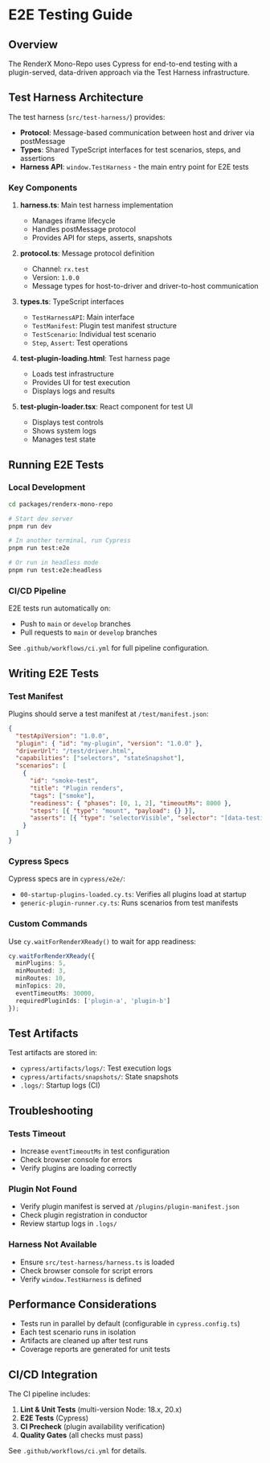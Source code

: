 # E2E Testing Guide

## Overview

The RenderX Mono-Repo uses Cypress for end-to-end testing with a plugin-served, data-driven approach via the Test Harness infrastructure.

## Test Harness Architecture

The test harness (`src/test-harness/`) provides:

- **Protocol**: Message-based communication between host and driver via postMessage
- **Types**: Shared TypeScript interfaces for test scenarios, steps, and assertions
- **Harness API**: `window.TestHarness` - the main entry point for E2E tests

### Key Components

1. **harness.ts**: Main test harness implementation
   - Manages iframe lifecycle
   - Handles postMessage protocol
   - Provides API for steps, asserts, snapshots

2. **protocol.ts**: Message protocol definition
   - Channel: `rx.test`
   - Version: `1.0.0`
   - Message types for host-to-driver and driver-to-host communication

3. **types.ts**: TypeScript interfaces
   - `TestHarnessAPI`: Main interface
   - `TestManifest`: Plugin test manifest structure
   - `TestScenario`: Individual test scenario
   - `Step`, `Assert`: Test operations

4. **test-plugin-loading.html**: Test harness page
   - Loads test infrastructure
   - Provides UI for test execution
   - Displays logs and results

5. **test-plugin-loader.tsx**: React component for test UI
   - Displays test controls
   - Shows system logs
   - Manages test state

## Running E2E Tests

### Local Development

```bash
cd packages/renderx-mono-repo

# Start dev server
pnpm run dev

# In another terminal, run Cypress
pnpm run test:e2e

# Or run in headless mode
pnpm run test:e2e:headless
```

### CI/CD Pipeline

E2E tests run automatically on:
- Push to `main` or `develop` branches
- Pull requests to `main` or `develop` branches

See `.github/workflows/ci.yml` for full pipeline configuration.

## Writing E2E Tests

### Test Manifest

Plugins should serve a test manifest at `/test/manifest.json`:

```json
{
  "testApiVersion": "1.0.0",
  "plugin": { "id": "my-plugin", "version": "1.0.0" },
  "driverUrl": "/test/driver.html",
  "capabilities": ["selectors", "stateSnapshot"],
  "scenarios": [
    {
      "id": "smoke-test",
      "title": "Plugin renders",
      "tags": ["smoke"],
      "readiness": { "phases": [0, 1, 2], "timeoutMs": 8000 },
      "steps": [{ "type": "mount", "payload": {} }],
      "asserts": [{ "type": "selectorVisible", "selector": "[data-testid='root']" }]
    }
  ]
}
```

### Cypress Specs

Cypress specs are in `cypress/e2e/`:

- `00-startup-plugins-loaded.cy.ts`: Verifies all plugins load at startup
- `generic-plugin-runner.cy.ts`: Runs scenarios from test manifests

### Custom Commands

Use `cy.waitForRenderXReady()` to wait for app readiness:

```typescript
cy.waitForRenderXReady({
  minPlugins: 5,
  minMounted: 3,
  minRoutes: 10,
  minTopics: 20,
  eventTimeoutMs: 30000,
  requiredPluginIds: ['plugin-a', 'plugin-b']
});
```

## Test Artifacts

Test artifacts are stored in:
- `cypress/artifacts/logs/`: Test execution logs
- `cypress/artifacts/snapshots/`: State snapshots
- `.logs/`: Startup logs (CI)

## Troubleshooting

### Tests Timeout

- Increase `eventTimeoutMs` in test configuration
- Check browser console for errors
- Verify plugins are loading correctly

### Plugin Not Found

- Verify plugin manifest is served at `/plugins/plugin-manifest.json`
- Check plugin registration in conductor
- Review startup logs in `.logs/`

### Harness Not Available

- Ensure `src/test-harness/harness.ts` is loaded
- Check browser console for script errors
- Verify `window.TestHarness` is defined

## Performance Considerations

- Tests run in parallel by default (configurable in `cypress.config.ts`)
- Each test scenario runs in isolation
- Artifacts are cleaned up after test runs
- Coverage reports are generated for unit tests

## CI/CD Integration

The CI pipeline includes:

1. **Lint & Unit Tests** (multi-version Node: 18.x, 20.x)
2. **E2E Tests** (Cypress)
3. **CI Precheck** (plugin availability verification)
4. **Quality Gates** (all checks must pass)

See `.github/workflows/ci.yml` for details.

